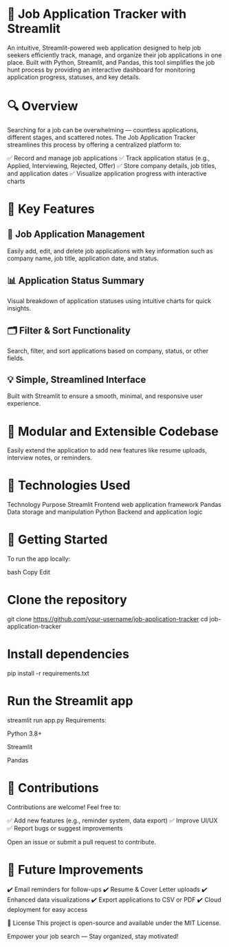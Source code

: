 # 💼 Job Application Tracker with Streamlit
An intuitive, Streamlit-powered web application designed to help job seekers efficiently track, manage, and organize their job applications in one place. Built with Python, Streamlit, and Pandas, this tool simplifies the job hunt process by providing an interactive dashboard for monitoring application progress, statuses, and key details.

# 🔍 Overview
Searching for a job can be overwhelming — countless applications, different stages, and scattered notes. The Job Application Tracker streamlines this process by offering a centralized platform to:

✅ Record and manage job applications
✅ Track application status (e.g., Applied, Interviewing, Rejected, Offer)
✅ Store company details, job titles, and application dates
✅ Visualize application progress with interactive charts

# 🚀 Key Features
## 📂 Job Application Management
Easily add, edit, and delete job applications with key information such as company name, job title, application date, and status.

## 📊 Application Status Summary
Visual breakdown of application statuses using intuitive charts for quick insights.

## 🗂️ Filter & Sort Functionality
Search, filter, and sort applications based on company, status, or other fields.

## 💡 Simple, Streamlined Interface
Built with Streamlit to ensure a smooth, minimal, and responsive user experience.

# 🧰 Modular and Extensible Codebase
Easily extend the application to add new features like resume uploads, interview notes, or reminders.

# 🧰 Technologies Used
Technology	Purpose
Streamlit	Frontend web application framework
Pandas	Data storage and manipulation
Python	Backend and application logic

# 📂 Getting Started
To run the app locally:

bash
Copy
Edit
# Clone the repository
git clone https://github.com/your-username/job-application-tracker
cd job-application-tracker

# Install dependencies
pip install -r requirements.txt

# Run the Streamlit app
streamlit run app.py
Requirements:

Python 3.8+

Streamlit

Pandas

# 🤝 Contributions
Contributions are welcome! Feel free to:

✅ Add new features (e.g., reminder system, data export)
✅ Improve UI/UX
✅ Report bugs or suggest improvements

Open an issue or submit a pull request to contribute.

# 📌 Future Improvements
✔️ Email reminders for follow-ups
✔️ Resume & Cover Letter uploads
✔️ Enhanced data visualizations
✔️ Export applications to CSV or PDF
✔️ Cloud deployment for easy access

📝 License
This project is open-source and available under the MIT License.

Empower your job search — Stay organized, stay motivated!
